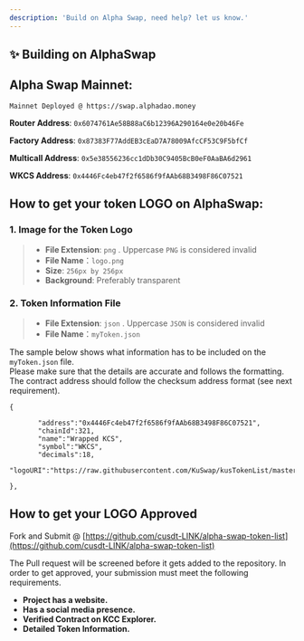 ```yaml
---
description: 'Build on Alpha Swap, need help? let us know.'
---
```


## ✨ Building on AlphaSwap

## **Alpha Swap Mainnet:**

`Mainnet Deployed @ https://swap.alphadao.money`

**Router Address**: `0x6074761Ae58B88aC6b12396A290164e0e20b46Fe`

**Factory Address**: `0x87383F77AddEB3cEaD7A78009AfcCF53C9F5bfCf`

**Multicall Address**: `0x5e38556236cc1dDb30C9405BcB0eF0AaBA6d2961`

**WKCS Address**: `0x4446Fc4eb47f2f6586f9fAAb68B3498F86C07521`

## How to get your token LOGO on AlphaSwap:

### 1. Image for the Token Logo <a id="1-image-for-the-token-logo"></a>

> * **File Extension**: `png` . Uppercase `PNG` is considered invalid
> * **File Name**：`logo.png`
> * **Size**: `256px by 256px`
> * **Background**: Preferably transparent

### 2. Token Information File <a id="2-token-information-file"></a>

> * **File Extension**: `json` . Uppercase `JSON` is considered invalid
> * **File Name**：`myToken.json`

The sample below shows what information has to be included on the `myToken.json` file.  
Please make sure that the details are accurate and follows the formatting.  
The contract address should follow the checksum address format \(see next requirement\).

```
{

       "address":"0x4446Fc4eb47f2f6586f9fAAb68B3498F86C07521",
       "chainId":321,
       "name":"Wrapped KCS",
       "symbol":"WKCS",
       "decimals":18,
       "logoURI":"https://raw.githubusercontent.com/KuSwap/kusTokenList/master/0x4446Fc4eb47f2f6586f9fAAb68B3498F86C07521.png"

},

```

## How to get your LOGO Approved

Fork and Submit @ [https://github.com/cusdt-LINK/alpha-swap-token-list](https://github.com/cusdt-LINK/alpha-swap-token-list) 

The Pull request will be screened before it gets added to the repository. In order to get approved, your submission must meet the following requirements.

* **Project has a website.**
* **Has a social media presence.**
* **Verified Contract on KCC Explorer.**
* **Detailed Token Information.**
